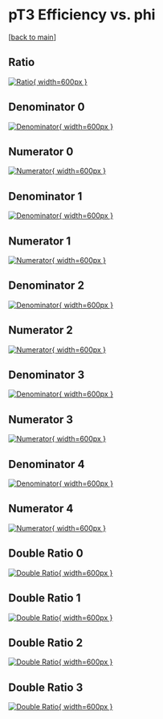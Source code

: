 # pT3 Efficiency vs. phi

[[back to main](./)]



## Ratio

[![Ratio](../mtv/var/pT3_base_13_1_eff_phi.png){ width=600px }](../mtv/var/pT3_base_13_1_eff_phi.pdf)

## Denominator 0

[![Denominator](../mtv/den/pT3_base_13_1_eff_phi_den0.png){ width=600px }](../mtv/den/pT3_base_13_1_eff_phi_den0.pdf)

## Numerator 0

[![Numerator](../mtv/num/pT3_base_13_1_eff_phi_num0.png){ width=600px }](../mtv/num/pT3_base_13_1_eff_phi_num0.pdf)

## Denominator 1

[![Denominator](../mtv/den/pT3_base_13_1_eff_phi_den1.png){ width=600px }](../mtv/den/pT3_base_13_1_eff_phi_den1.pdf)

## Numerator 1

[![Numerator](../mtv/num/pT3_base_13_1_eff_phi_num1.png){ width=600px }](../mtv/num/pT3_base_13_1_eff_phi_num1.pdf)

## Denominator 2

[![Denominator](../mtv/den/pT3_base_13_1_eff_phi_den2.png){ width=600px }](../mtv/den/pT3_base_13_1_eff_phi_den2.pdf)

## Numerator 2

[![Numerator](../mtv/num/pT3_base_13_1_eff_phi_num2.png){ width=600px }](../mtv/num/pT3_base_13_1_eff_phi_num2.pdf)

## Denominator 3

[![Denominator](../mtv/den/pT3_base_13_1_eff_phi_den3.png){ width=600px }](../mtv/den/pT3_base_13_1_eff_phi_den3.pdf)

## Numerator 3

[![Numerator](../mtv/num/pT3_base_13_1_eff_phi_num3.png){ width=600px }](../mtv/num/pT3_base_13_1_eff_phi_num3.pdf)

## Denominator 4

[![Denominator](../mtv/den/pT3_base_13_1_eff_phi_den4.png){ width=600px }](../mtv/den/pT3_base_13_1_eff_phi_den4.pdf)

## Numerator 4

[![Numerator](../mtv/num/pT3_base_13_1_eff_phi_num4.png){ width=600px }](../mtv/num/pT3_base_13_1_eff_phi_num4.pdf)

## Double Ratio 0

[![Double Ratio](../mtv/ratio/pT3_base_13_1_eff_phi_ratio0.png){ width=600px }](../mtv/ratio/pT3_base_13_1_eff_phi_ratio0.pdf)

## Double Ratio 1

[![Double Ratio](../mtv/ratio/pT3_base_13_1_eff_phi_ratio1.png){ width=600px }](../mtv/ratio/pT3_base_13_1_eff_phi_ratio1.pdf)

## Double Ratio 2

[![Double Ratio](../mtv/ratio/pT3_base_13_1_eff_phi_ratio2.png){ width=600px }](../mtv/ratio/pT3_base_13_1_eff_phi_ratio2.pdf)

## Double Ratio 3

[![Double Ratio](../mtv/ratio/pT3_base_13_1_eff_phi_ratio3.png){ width=600px }](../mtv/ratio/pT3_base_13_1_eff_phi_ratio3.pdf)

